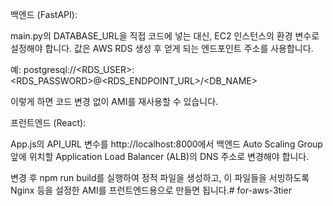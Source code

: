 백엔드 (FastAPI):

main.py의 DATABASE_URL을 직접 코드에 넣는 대신, EC2 인스턴스의 환경 변수로 설정해야 합니다. 값은 AWS RDS 생성 후 얻게 되는 엔드포인트 주소를 사용합니다.

예: postgresql://<RDS_USER>:<RDS_PASSWORD>@<RDS_ENDPOINT_URL>/<DB_NAME>

이렇게 하면 코드 변경 없이 AMI를 재사용할 수 있습니다.

프런트엔드 (React):

App.js의 API_URL 변수를 http://localhost:8000에서 백엔드 Auto Scaling Group 앞에 위치할 Application Load Balancer (ALB)의 DNS 주소로 변경해야 합니다.

변경 후 npm run build를 실행하여 정적 파일을 생성하고, 이 파일들을 서빙하도록 Nginx 등을 설정한 AMI를 프런트엔드용으로 만들면 됩니다.# for-aws-3tier

